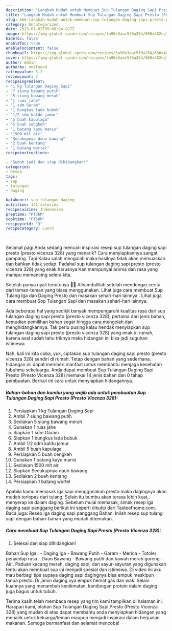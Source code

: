 ```yaml
---
description: "Langkah Mudah untuk Membuat Sup Tulangan Daging Sapi Presto (Presto Vicenza 328) yang Bisa Manjain Lidah, Buat Buka Puasa Bikin Ngiler"
title: "Langkah Mudah untuk Membuat Sup Tulangan Daging Sapi Presto (Presto Vicenza 328) yang Bisa Manjain Lidah, Buat Buka Puasa Bikin Ngiler"
slug: 666-langkah-mudah-untuk-membuat-sup-tulangan-daging-sapi-presto-presto-vicenza-328-yang-bisa-manjain-lidah-buat-buka-puasa-bikin-ngiler
category: Uncategorized
date: 2023-01-02T09:08:24.827Z
image: https://img-global.cpcdn.com/recipes/3a90e3aac5f0a264/680x482cq70/sup-tulangan-daging-sapi-presto-presto-vicenza-328-foto-resep-utama.jpg
hideToc: false
enableToc: true
enableTocContent: false
thumbnail: https://img-global.cpcdn.com/recipes/3a90e3aac5f0a264/680x482cq70/sup-tulangan-daging-sapi-presto-presto-vicenza-328-foto-resep-utama.jpg
cover: https://img-global.cpcdn.com/recipes/3a90e3aac5f0a264/680x482cq70/sup-tulangan-daging-sapi-presto-presto-vicenza-328-foto-resep-utama.jpg
author: Admin
authorAv: notfound
ratingvalue: 3.2
reviewcount: 7
recipeingredient:
- "1 kg Tulangan Daging Sapi"
- "7 siung bawang putih"
- "5 siung bawang merah"
- "1 ruas jahe"
- "1 sdm Garam"
- "1 bungkus lada bubuk"
- "1/2 sdm kaldu jamur"
- "5 buah kapulaga"
- "5 buah cengkeh"
- "1 batang kayu manis"
- "1500 mlt air"
- "Secukupnya daun bawang"
- "2 buah kentang"
- "1 batang wortel"
recipeinstructions:

- "Sudah jadi dan siap dihidangkan!"
categories:
- Resep
tags:
- sup
- tulangan
- daging

katakunci: sup tulangan daging 
nutrition: 141 calories
recipecuisine: Indonesian
preptime: "PT36M"
cooktime: "PT58M"
recipeyield: "3"
recipecategory: Lunch

---
```



Selamat pagi Anda sedang mencari inspirasi resep sup tulangan daging sapi presto (presto vicenza 328) yang menarik? Cara menyiapkannya sangat gampang. Tapi Kalau salah mengolah maka hasilnya tidak akan memuaskan dan bahkan tidak sedap. Padahal sup tulangan daging sapi presto (presto vicenza 328) yang enak harusnya Kan mempunyai aroma dan rasa yang mampu memancing selera kita.


Setelah punya nyali tenutunya 🙏😀 Alhamdulillah setelah mendengar cerita dari teman-teman yang biasa menggunakan. Lihat juga cara membuat Sup Tulang Iga dan Daging Presto dan masakan sehari-hari lainnya.. Lihat juga cara membuat Sop Tulangan Sapi dan masakan sehari-hari lainnya.

Ada beberapa hal yang sedikit banyak mempengaruhi kualitas rasa dari sup tulangan daging sapi presto (presto vicenza 328), pertama dari jenis bahan, kemudian pemilihan bahan segar hingga cara mengolah dan menghidangkannya. Tak perlu pusing kalau hendak menyiapkan sup tulangan daging sapi presto (presto vicenza 328) yang enak di rumah, karena asal sudah tahu triknya maka hidangan ini bisa jadi suguhan istimewa.


Nah, kali ini kita coba, yuk, ciptakan sup tulangan daging sapi presto (presto vicenza 328) sendiri di rumah. Tetap dengan bahan yang sederhana, hidangan ini dapat memberi manfaat untuk membantu menjaga kesehatan tubuhmu sekeluarga. Anda dapat membuat Sup Tulangan Daging Sapi Presto (Presto Vicenza 328) memakai 14 jenis bahan dan 0 tahap pembuatan. Berikut ini cara untuk menyiapkan hidangannya.

<!--inarticleads1-->

##### Bahan-bahan dan bumbu yang wajib ada untuk pembuatan Sup Tulangan Daging Sapi Presto (Presto Vicenza 328):

1. Persiapkan 1 kg Tulangan Daging Sapi
1. Ambil 7 siung bawang putih
1. Sediakan 5 siung bawang merah
1. Gunakan 1 ruas jahe
1. Siapkan 1 sdm Garam
1. Siapkan 1 bungkus lada bubuk
1. Ambil 1/2 sdm kaldu jamur
1. Ambil 5 buah kapulaga
1. Persiapkan 5 buah cengkeh
1. Gunakan 1 batang kayu manis
1. Sediakan 1500 mlt air
1. Siapkan Secukupnya daun bawang
1. Sediakan 2 buah kentang
1. Persiapkan 1 batang wortel


Apabila kamu memasak iga sapi menggunakan presto maka dagingnya akan mudah terlepas dari tulang. Selain itu bumbu akan terasa lebih kuat, menyerap ke dalam daging. Sebelum mulai memasak, simak resep iga daging sapi panggang berikut ini seperti dikutip dari Tasteofhome.com. Baca juga: Resep iga daging sapi panggang Bahan: Inilah resep sup tulang sapi dengan bahan-bahan yang mudah ditemukan. 

<!--inarticleads2-->

##### Cara membuat Sup Tulangan Daging Sapi Presto (Presto Vicenza 328):


1. Selesai dan siap dihidangkan!

Bahan Sup Iga : - Daging Iga - Bawang Putih - Garam - Merica - Totole/ penyedap rasa - Daun Bawang - Bawang putih dan bawah merah goreng - Air.. Paduan kacang merah, daging sapi, dan sayur-sayuran yang digunakan tentu akan membuat sup ini menjadi spesial dan istimewa. Di video ini aku mau berbagi tips supaya daging sapi dagingnya bisa empuk meskipun tanpa presto. Di jamin daging nya empuk hemat gas dan wak. Selain kuahnya yang menambah kenikmatan, kandungan protein dalam daging juga bagus untuk tubuh. 

Terima kasih telah membaca resep yang tim kami tampilkan di halaman ini. Harapan kami, olahan Sup Tulangan Daging Sapi Presto (Presto Vicenza 328) yang mudah di atas dapat membantu anda menyiapkan hidangan yang menarik untuk keluarga/teman maupun menjadi inspirasi dalam berjualan makanan. Semoga bermanfaat dan selamat mencoba!
